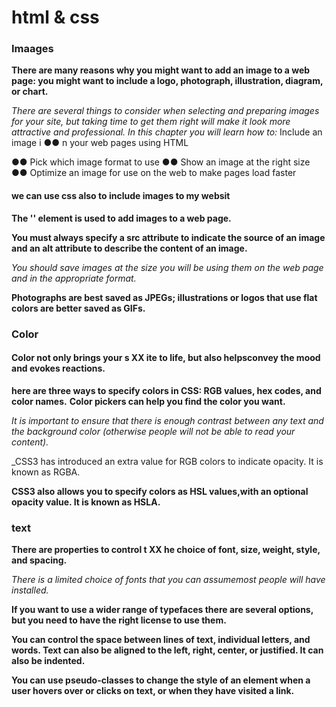 # html & css

### Imaages 

**There are many reasons why you might want to add an image to a web page: you might want to include a logo, photograph,  illustration, diagram, or chart.**

*There are several things to consider when selecting and preparing images for your site, but taking time to get them right will make it look more attractive and professional. In this chapter you will learn how to:*
Include an image i ●● n your web pages using HTML

●● Pick which image format to use
●● Show an image at the right size
●● Optimize an image for use on the web to make pages
load faster

#### we can use css also to include images to my websit

**The '<img>' element is used to add images to a web page.**

**You must always specify a src attribute to indicate the source of an image and an alt attribute to describe the content of an image.**

_You should save images at the size you will be using them on the web page and in the appropriate format._

**Photographs are best saved as JPEGs; illustrations or logos that use flat colors are better saved as GIFs.**

### Color

#### Color not only brings your s XX ite to life, but also helpsconvey the mood and evokes reactions.


**here are three ways to specify colors in CSS: RGB values, hex codes, and color names.**
 **Color pickers can help you find the color you want.**


 _It is important to ensure that there is enough contrast between any text and the background color (otherwise people will not be able to read your content)._

 _CSS3 has introduced an extra value for RGB colors to
indicate opacity. It is known as RGBA.


 **CSS3 also allows you to specify colors as HSL values,with an optional opacity value. It is known as HSLA.**


 ### text 

 **There are properties to control t XX he choice of font, size, weight, style, and spacing.**


*There is a limited choice of fonts that you can assumemost people will have installed.*


**If you want to use a wider range of typefaces there are several options, but you need to have the right license to use them.**


**You can control the space between lines of text, individual letters, and words. Text can also be aligned to the left, right, center, or justified. It can also be indented.**


**You can use pseudo-classes to change the style of an element when a user hovers over or clicks on text, or when they have visited a link.**